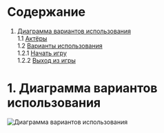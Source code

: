 # Содержание
1. [Диаграмма вариантов использования](#1Диаграмма-вариантов-использования)  
1.1 [Актёры](#11-Актёры)  
1.2 [Варианты использования](#12-Варианты-использования)  
1.2.1 [Начать игру](#13-Начать-игру)  
1.2.2 [Выход из игры](#14-Выход-из-игры) 

# 1. Диаграмма вариантов использования 
![Диаграмма вариантов использования](https://github.com/KabarykhaVictor750504/ProjectX/blob/master/Diagrams/Usecase/Usecase.jpg) 

